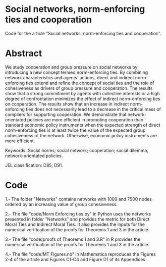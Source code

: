 # Social networks, norm-enforcing ties and cooperation
Code for the article "Social networks, norm-enforcing ties and cooperation".

# Abstract                                                                                                                                         
We study cooperation and group pressure on social networks by introducing a new concept termed norm-enforcing ties. By combining network characteristics and agents’ actions, direct and indirect norm-enforcing ties extend and refine the concept of social ties and the role of cohesiveness as drivers of group pressure and cooperation. The results show that a strong commitment by agents with collective interests or a high degree of confrontation minimizes the effect of indirect norm-enforcing ties on cooperation. The results show that an increase in indirect norm-enforcing ties does not necessarily lead to a decrease in the critical mass of compliers for supporting cooperation. We demonstrate that network-orientated policies are more efficient in promoting cooperation than standard economic policy instruments when the expected strength of direct norm-enforcing ties is at least twice the value of the expected group cohesiveness of the network. Otherwise, economic policy instruments are more efficient. 

Keywords: Social norms; social network; cooperation; social dilemma, network-orientated policies.

JEL classification: D85; D91.


# Code
1.- The folder "Networks" contains networks with 1000 and 7500 nodes ordered by an increasing value of group cohesiveness.

2.- The file "code/Norm Enforcing ties.py" in Python uses the networks presented in folder "Networks" and provides the metric for both
Direct Moral Ties and Indirect Moral Ties. It also provides the inputs for the numerical verification of the proofs for Theorems 1 and 3 in the article.

3.- The file "code/proofs of Theorems 1 and 3.R" in R provides the numerical verification of the proofs for Theorems 1 and 3 in the article.

4.- The file "code/MT Figures.nb" in Mathematica reproduces the Figures 2-4 of the article and Figures C1-C4 and Figure D1 of its Appendices.





